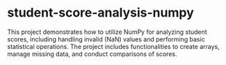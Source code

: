 # student-score-analysis-numpy
This project demonstrates how to utilize NumPy for analyzing student scores, including handling invalid (NaN) values and performing basic statistical operations. The project includes functionalities to create arrays, manage missing data, and conduct comparisons of scores.
